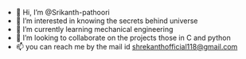 - 👋 Hi, I’m @Srikanth-pathoori
- 👀 I’m interested in knowing the secrets behind universe
- 🌱 I’m currently learning mechanical engineering
- 💞️ I’m looking to collaborate on the projects those in C and python
- 📫 you can reach me by the mail id shrekanthofficial118@gmail.com

<!---
Srikanth-pathoori/Srikanth-pathoori is a ✨ special ✨ repository because its `README.md` (this file) appears on your GitHub profile.
You can click the Preview link to take a look at your changes.
--->
